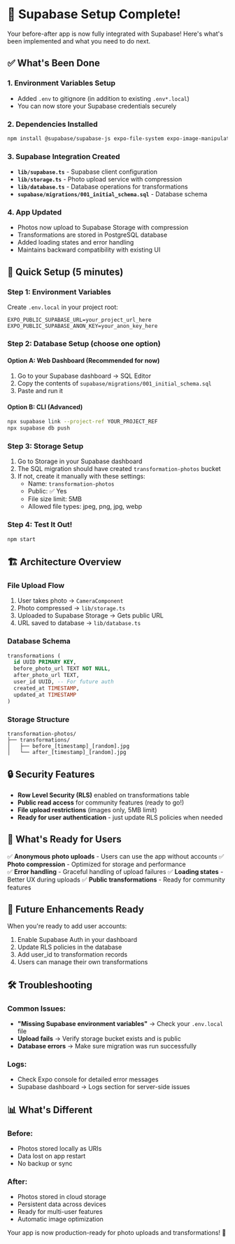 # 🚀 Supabase Setup Complete!

Your before-after app is now fully integrated with Supabase! Here's what's been implemented and what you need to do next.

## ✅ What's Been Done

### 1. **Environment Variables Setup**
- Added `.env` to gitignore (in addition to existing `.env*.local`)
- You can now store your Supabase credentials securely

### 2. **Dependencies Installed**
```bash
npm install @supabase/supabase-js expo-file-system expo-image-manipulator react-native-url-polyfill
```

### 3. **Supabase Integration Created**
- **`lib/supabase.ts`** - Supabase client configuration
- **`lib/storage.ts`** - Photo upload service with compression
- **`lib/database.ts`** - Database operations for transformations
- **`supabase/migrations/001_initial_schema.sql`** - Database schema

### 4. **App Updated**
- Photos now upload to Supabase Storage with compression
- Transformations are stored in PostgreSQL database
- Added loading states and error handling
- Maintains backward compatibility with existing UI

## 🔧 Quick Setup (5 minutes)

### Step 1: Environment Variables
Create `.env.local` in your project root:
```env
EXPO_PUBLIC_SUPABASE_URL=your_project_url_here
EXPO_PUBLIC_SUPABASE_ANON_KEY=your_anon_key_here
```

### Step 2: Database Setup (choose one option)

#### Option A: Web Dashboard (Recommended for now)
1. Go to your Supabase dashboard → SQL Editor
2. Copy the contents of `supabase/migrations/001_initial_schema.sql`
3. Paste and run it

#### Option B: CLI (Advanced)
```bash
npx supabase link --project-ref YOUR_PROJECT_REF
npx supabase db push
```

### Step 3: Storage Setup
1. Go to Storage in your Supabase dashboard
2. The SQL migration should have created `transformation-photos` bucket
3. If not, create it manually with these settings:
   - Name: `transformation-photos`
   - Public: ✅ Yes
   - File size limit: 5MB
   - Allowed file types: jpeg, png, jpg, webp

### Step 4: Test It Out!
```bash
npm start
```

## 🏗️ Architecture Overview

### File Upload Flow
1. User takes photo → `CameraComponent`
2. Photo compressed → `lib/storage.ts`
3. Uploaded to Supabase Storage → Gets public URL
4. URL saved to database → `lib/database.ts`

### Database Schema
```sql
transformations (
  id UUID PRIMARY KEY,
  before_photo_url TEXT NOT NULL,
  after_photo_url TEXT,
  user_id UUID, -- For future auth
  created_at TIMESTAMP,
  updated_at TIMESTAMP
)
```

### Storage Structure
```
transformation-photos/
├── transformations/
│   ├── before_[timestamp]_[random].jpg
│   └── after_[timestamp]_[random].jpg
```

## 🔒 Security Features

- **Row Level Security (RLS)** enabled on transformations table
- **Public read access** for community features (ready to go!)
- **File upload restrictions** (images only, 5MB limit)
- **Ready for user authentication** - just update RLS policies when needed

## 🎯 What's Ready for Users

✅ **Anonymous photo uploads** - Users can use the app without accounts
✅ **Photo compression** - Optimized for storage and performance  
✅ **Error handling** - Graceful handling of upload failures
✅ **Loading states** - Better UX during uploads
✅ **Public transformations** - Ready for community features

## 🚧 Future Enhancements Ready

When you're ready to add user accounts:
1. Enable Supabase Auth in your dashboard
2. Update RLS policies in the database
3. Add user_id to transformation records
4. Users can manage their own transformations

## 🛠️ Troubleshooting

### Common Issues:
- **"Missing Supabase environment variables"** → Check your `.env.local` file
- **Upload fails** → Verify storage bucket exists and is public
- **Database errors** → Make sure migration was run successfully

### Logs:
- Check Expo console for detailed error messages
- Supabase dashboard → Logs section for server-side issues

## 📊 What's Different

### Before:
- Photos stored locally as URIs
- Data lost on app restart
- No backup or sync

### After:
- Photos stored in cloud storage
- Persistent data across devices
- Ready for multi-user features
- Automatic image optimization

Your app is now production-ready for photo uploads and transformations! 🎉
